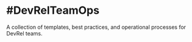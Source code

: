 # #DevRelTeamOps
A collection of templates, best practices, and operational processes for DevRel teams.
